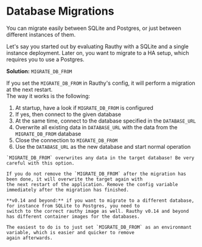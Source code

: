# Database Migrations

You can migrate easily between SQLite and Postgres, or just between different instances of them.

Let's say you started out by evaluating Rauthy with a SQLite and a single instance deployment. Later on, you want to
migrate to a HA setup, which requires you to use a Postgres.

**Solution:** `MIGRATE_DB_FROM`

If you set the `MIGRATE_DB_FROM` in Rauthy's config, it will perform a migration at the next restart.  
The way it works is the following:

1. At startup, have a look if `MIGRATE_DB_FROM` is configured
2. If yes, then connect to the given database
3. At the same time, connect to the database specified in the `DATABASE_URL`
4. Overwrite all existing data in `DATABASE_URL` with the data from the `MIGRATE_DB_FROM` database
5. Close the connection to `MIGRATE_DB_FROM`
6. Use the `DATABASE_URL` as the new database and start normal operation

```admonish danger
`MIGRATE_DB_FROM` overwrites any data in the target database! Be very careful with this option.

If you do not remove the `MIGRATE_DB_FROM` after the migration has been done, it will overwrite the target again with
the next restart of the application. Remove the config variable immediately after the migration has finished.
```

```admonish info
**v0.14 and beyond:** if you want to migrate to a different database, for instance from SQLite to Postgres, you need to
switch to the correct rauthy image as well. Rauthy v0.14 and beyond has different container images for the databases.
```

```admonish hint
The easiest to do is to just set `MIGRATE_DB_FROM` as an environmant variable, which is easier and quicker to remove 
again afterwards. 
```
